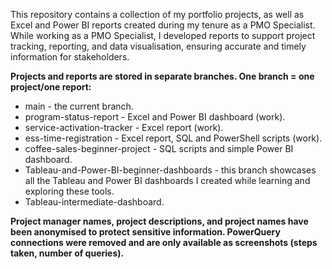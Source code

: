 This repository contains a collection of my portfolio projects, as well as Excel and Power BI reports created during my tenure as a PMO Specialist. 
While working as a PMO Specialist, I developed reports to support project tracking, reporting, and data visualisation, ensuring accurate and timely information for stakeholders.


****Projects and reports are stored in separate branches. One branch = one project/one report:****
- main - the current branch.
- program-status-report - Excel and Power BI dashboard (work).
- service-activation-tracker - Excel report (work).
- ess-time-registration - Excel report, SQL and PowerShell scripts (work).
- coffee-sales-beginner-project - SQL scripts and simple Power BI dashboard. 
- Tableau-and-Power-BI-beginner-dashboards - this branch showcases all the Tableau and Power BI dashboards I created while learning and exploring these tools.
- Tableau-intermediate-dashboard. 





**Project manager names, project descriptions, and project names have been anonymised to protect sensitive information. PowerQuery connections were removed and are only available as screenshots (steps taken, number of queries).**

